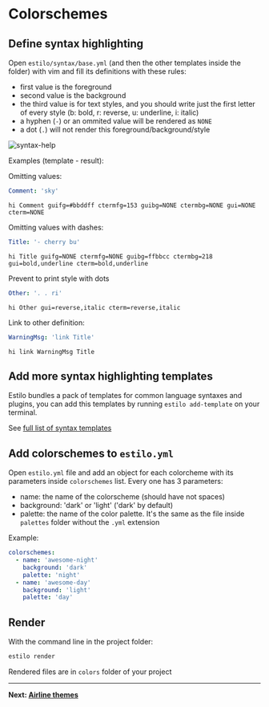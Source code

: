 Colorschemes
============


## Define syntax highlighting

Open `estilo/syntax/base.yml` (and then the other templates inside the folder) with vim and fill its definitions with these rules:

- first value is the foreground
- second value is the background
- the third value is for text styles, and you should write just the first letter of every style (b: bold, r: reverse, u: underline, i: italic)
- a hyphen (`-`) or an ommited value will be rendered as `NONE`
- a dot (`.`) will not render this foreground/background/style

![syntax-help](https://cloud.githubusercontent.com/assets/829859/18372714/f7bb7f44-763e-11e6-93e0-5d240244b108.png)

Examples (template - result):

Omitting values:

```yaml
Comment: 'sky'
```

```vim
hi Comment guifg=#bbddff ctermfg=153 guibg=NONE ctermbg=NONE gui=NONE cterm=NONE
```

Omitting values with dashes:

```yaml
Title: '- cherry bu'
```

```vim
hi Title guifg=NONE ctermfg=NONE guibg=ffbbcc ctermbg=218 gui=bold,underline cterm=bold,underline
```

Prevent to print style with dots

```yaml
Other: '. . ri'
```

```vim
hi Other gui=reverse,italic cterm=reverse,italic
```

Link to other definition:

```yaml
WarningMsg: 'link Title'
```

```vim
hi link WarningMsg Title
```


## Add more syntax highlighting templates

Estilo bundles a pack of templates for common language syntaxes and plugins, you can add this templates by running `estilo add-template` on your terminal.


See [full list of syntax templates](https://github.com/jacoborus/estilo/tree/master/templates/syntax)


## Add colorschemes to `estilo.yml`

Open `estilo.yml` file and add an object for each colorcheme with its parameters inside `colorschemes` list. Every one has 3 parameters:

- name: the name of the colorscheme (should have not spaces)
- background: 'dark' or 'light' ('dark' by default)
- palette: the name of the color palette. It's the same as the file inside `palettes` folder without the `.yml` extension

Example:

```yml
colorschemes:
  - name: 'awesome-night'
    background: 'dark'
    palette: 'night'
  - name: 'awesome-day'
    background: 'light'
    palette: 'day'
```


## Render

With the command line in the project folder:

```sh
estilo render
```

Rendered files are in `colors` folder of your project


---

**Next: [Airline themes](airline.md)**
